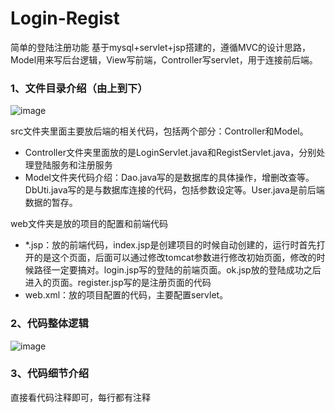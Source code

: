 # Login-Regist
简单的登陆注册功能
基于mysql+servlet+jsp搭建的，遵循MVC的设计思路，Model用来写后台逻辑，View写前端，Controller写servlet，用于连接前后端。

### 1、文件目录介绍（由上到下）

![image](https://user-images.githubusercontent.com/32013741/109455487-b6c2d300-7a91-11eb-9481-71c3e37cf1b7.png)


src文件夹里面主要放后端的相关代码，包括两个部分：Controller和Model。

- Controller文件夹里面放的是LoginServlet.java和RegistServlet.java，分别处理登陆服务和注册服务
- Model文件夹代码介绍：Dao.java写的是数据库的具体操作，增删改查等。DbUti.java写的是与数据库连接的代码，包括参数设定等。User.java是前后端数据的暂存。

web文件夹是放的项目的配置和前端代码

- *.jsp：放的前端代码，index.jsp是创建项目的时候自动创建的，运行时首先打开的是这个页面，后面可以通过修改tomcat参数进行修改初始页面，修改的时候路径一定要搞对。login.jsp写的登陆的前端页面。ok.jsp放的登陆成功之后进入的页面。register.jsp写的是注册页面的代码
- web.xml：放的项目配置的代码，主要配置servlet。

### 2、代码整体逻辑

![image](https://user-images.githubusercontent.com/32013741/109455517-cb9f6680-7a91-11eb-8907-6b72090e1789.png)


### 3、代码细节介绍

直接看代码注释即可，每行都有注释
